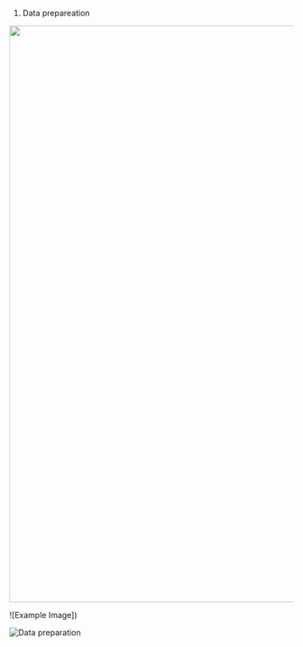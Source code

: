 1. Data prepareation
<p align="center">
<img src="(https://github.com/AmmarKamoona/EV-Data-analytics/blob/main/imgs/Flowchart.svg" width="1024">
</p>
![Example Image])

![Data preparation](https://github.com/AmmarKamoona/EV-Data-analytics/imgs/blob/main/Flowchart.svg)
